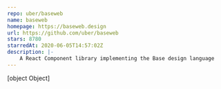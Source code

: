 ```yaml
---
repo: uber/baseweb
name: baseweb
homepage: https://baseweb.design
url: https://github.com/uber/baseweb
stars: 8780
starredAt: 2020-06-05T14:57:02Z
description: |-
    A React Component library implementing the Base design language
---
```


[object Object]
